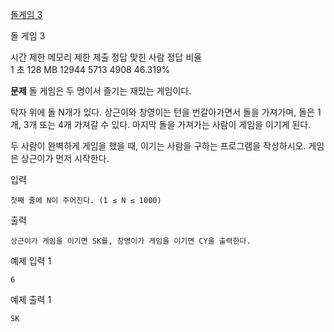 [돌게임 3](https://www.acmicpc.net/problem/9657)

돌 게임 3
 
시간 제한	메모리 제한	제출	정답	맞힌 사람	정답 비율<br>
1 초	128 MB	12944	5713	4908	46.319%

**문제**
돌 게임은 두 명이서 즐기는 재밌는 게임이다.

탁자 위에 돌 N개가 있다. 상근이와 창영이는 턴을 번갈아가면서 돌을 가져가며, 돌은 1개, 3개 또는 4개 가져갈 수 있다. 마지막 돌을 가져가는 사람이 게임을 이기게 된다.

두 사람이 완벽하게 게임을 했을 때, 이기는 사람을 구하는 프로그램을 작성하시오. 게임은 상근이가 먼저 시작한다.

입력
```
첫째 줄에 N이 주어진다. (1 ≤ N ≤ 1000)
```
출력
```
상근이가 게임을 이기면 SK를, 창영이가 게임을 이기면 CY을 출력한다.
```
예제 입력 1 
```
6
```
예제 출력 1 
```
SK
```
